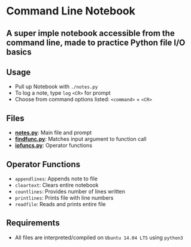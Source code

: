 # Command Line Notebook
A super imple notebook accessible from the command line, made to practice Python file I/O basics
-------------------

## Usage
- Pull up Notebook with `./notes.py`
- To log a note, type `log` `<CR>` for prompt
- Choose from command options listed: `<command>` + `<CR>`

## Files

- **[notes.py](notes.py)**: Main file and prompt
- **[findfunc.py](findfunc.py)**: Matches input argument to function call
- **[iofuncs.py](iofuncs.py)**: Operator functions

## Operator Functions
- `appendlines`: Appends note to file
- `cleartext`: Clears entire notebook
- `countlines`: Provides number of lines written
- `printlines`: Prints file with line numbers
- `readfile`: Reads and prints entire file

## Requirements
- All files are interpreted/compiled on `Ubuntu 14.04 LTS` using `python3`
